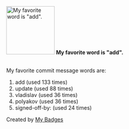 <img src="https://my-badges.github.io/my-badges/favorite-word.png" alt="My favorite word is &quot;add&quot;." title="My favorite word is &quot;add&quot;." width="128">
<strong>My favorite word is &quot;add&quot;.</strong>
<br><br>

My favorite commit message words are:

1. add (used 133 times)
2. update (used 88 times)
3. vladislav (used 36 times)
4. polyakov (used 36 times)
5. signed-off-by: (used 24 times)


Created by <a href="https://github.com/my-badges/my-badges">My Badges</a>